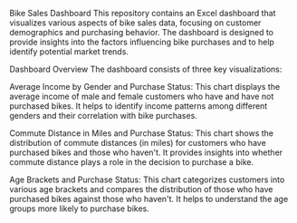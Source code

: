 Bike Sales Dashboard
This repository contains an Excel dashboard that visualizes various aspects of bike sales data, focusing on customer demographics and purchasing behavior. The dashboard is designed to provide insights into the factors influencing bike purchases and to help identify potential market trends.

Dashboard Overview
The dashboard consists of three key visualizations:

Average Income by Gender and Purchase Status:
This chart displays the average income of male and female customers who have and have not purchased bikes. It helps to identify income patterns among different genders and their correlation with bike purchases.

Commute Distance in Miles and Purchase Status:
This chart shows the distribution of commute distances (in miles) for customers who have purchased bikes and those who haven't. It provides insights into whether commute distance plays a role in the decision to purchase a bike.

Age Brackets and Purchase Status:
This chart categorizes customers into various age brackets and compares the distribution of those who have purchased bikes against those who haven't. It helps to understand the age groups more likely to purchase bikes.
